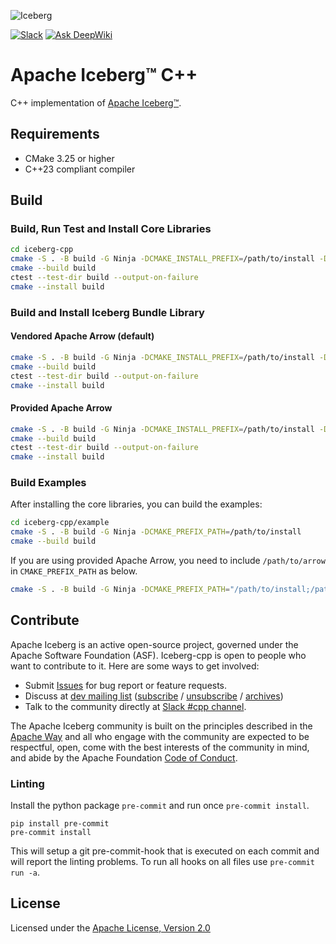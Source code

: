 <!--
  ~ Licensed to the Apache Software Foundation (ASF) under one
  ~ or more contributor license agreements.  See the NOTICE file
  ~ distributed with this work for additional information
  ~ regarding copyright ownership.  The ASF licenses this file
  ~ to you under the Apache License, Version 2.0 (the
  ~ "License"); you may not use this file except in compliance
  ~ with the License.  You may obtain a copy of the License at
  ~
  ~   http://www.apache.org/licenses/LICENSE-2.0
  ~
  ~ Unless required by applicable law or agreed to in writing,
  ~ software distributed under the License is distributed on an
  ~ "AS IS" BASIS, WITHOUT WARRANTIES OR CONDITIONS OF ANY
  ~ KIND, either express or implied.  See the License for the
  ~ specific language governing permissions and limitations
  ~ under the License.
-->

![Iceberg](https://iceberg.apache.org/assets/images/Iceberg-logo.svg)

[![Slack](https://img.shields.io/badge/chat-on%20Slack-brightgreen.svg)](https://apache-iceberg.slack.com/)
[![Ask DeepWiki](https://deepwiki.com/badge.svg)](https://deepwiki.com/apache/iceberg-cpp)

# Apache Iceberg™ C++

C++ implementation of [Apache Iceberg™](https://iceberg.apache.org/).

## Requirements

- CMake 3.25 or higher
- C++23 compliant compiler

## Build

### Build, Run Test and Install Core Libraries

```bash
cd iceberg-cpp
cmake -S . -B build -G Ninja -DCMAKE_INSTALL_PREFIX=/path/to/install -DICEBERG_BUILD_STATIC=ON -DICEBERG_BUILD_SHARED=ON
cmake --build build
ctest --test-dir build --output-on-failure
cmake --install build
```

### Build and Install Iceberg Bundle Library

#### Vendored Apache Arrow (default)

```bash
cmake -S . -B build -G Ninja -DCMAKE_INSTALL_PREFIX=/path/to/install -DICEBERG_BUILD_BUNDLE=ON
cmake --build build
ctest --test-dir build --output-on-failure
cmake --install build
```

#### Provided Apache Arrow

```bash
cmake -S . -B build -G Ninja -DCMAKE_INSTALL_PREFIX=/path/to/install -DCMAKE_PREFIX_PATH=/path/to/arrow -DICEBERG_BUILD_BUNDLE=ON
cmake --build build
ctest --test-dir build --output-on-failure
cmake --install build
```

### Build Examples

After installing the core libraries, you can build the examples:

```bash
cd iceberg-cpp/example
cmake -S . -B build -G Ninja -DCMAKE_PREFIX_PATH=/path/to/install
cmake --build build
```

If you are using provided Apache Arrow, you need to include `/path/to/arrow` in `CMAKE_PREFIX_PATH` as below.

```bash
cmake -S . -B build -G Ninja -DCMAKE_PREFIX_PATH="/path/to/install;/path/to/arrow"
```

## Contribute

Apache Iceberg is an active open-source project, governed under the Apache Software Foundation (ASF). Iceberg-cpp is open to people who want to contribute to it. Here are some ways to get involved:

- Submit [Issues](https://github.com/apache/iceberg-cpp/issues/new) for bug report or feature requests.
- Discuss at [dev mailing list](mailto:dev@iceberg.apache.org) ([subscribe](<mailto:dev-subscribe@iceberg.apache.org?subject=(send%20this%20email%20to%20subscribe)>) / [unsubscribe](<mailto:dev-unsubscribe@iceberg.apache.org?subject=(send%20this%20email%20to%20unsubscribe)>) / [archives](https://lists.apache.org/list.html?dev@iceberg.apache.org))
- Talk to the community directly at [Slack #cpp channel](https://join.slack.com/t/apache-iceberg/shared_invite/zt-1zbov3k6e-KtJfoaxp97YfX6dPz1Bk7A).

The Apache Iceberg community is built on the principles described in the [Apache Way](https://www.apache.org/theapacheway/index.html) and all who engage with the community are expected to be respectful, open, come with the best interests of the community in mind, and abide by the Apache Foundation [Code of Conduct](https://www.apache.org/foundation/policies/conduct.html).

### Linting

Install the python package `pre-commit` and run once `pre-commit install`.

```
pip install pre-commit
pre-commit install
```

This will setup a git pre-commit-hook that is executed on each commit and will report the linting problems. To run all hooks on all files use `pre-commit run -a`.

## License

Licensed under the [Apache License, Version 2.0](http://www.apache.org/licenses/LICENSE-2.0)
